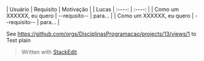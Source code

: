 | Usuário      | Requisito | Motivação     |
| Lucas        |    :----:   |          :----: |
| Como um XXXXXX, eu quero      | --requsito--       | para...    |
| Como um XXXXXX, eu quero   | --requisito--         | para...      |

See https://github.com/orgs/DisciplinasProgramacao/projects/13/views/1 to Test plain

> Written with [StackEdit](https://stackedit.io/).
